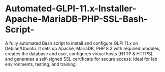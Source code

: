 # Automated-GLPI-11.x-Installer-Apache-MariaDB-PHP-SSL-Bash-Script-
A fully automated Bash script to install and configure GLPI 11.x on Debian/Ubuntu. It sets up Apache, MariaDB, PHP 8.2 with required modules, creates the database and user, configures virtual hosts (HTTP &amp; HTTPS), and generates a self-signed SSL certificate for secure access. Ideal for lab environments, testing, and training.
